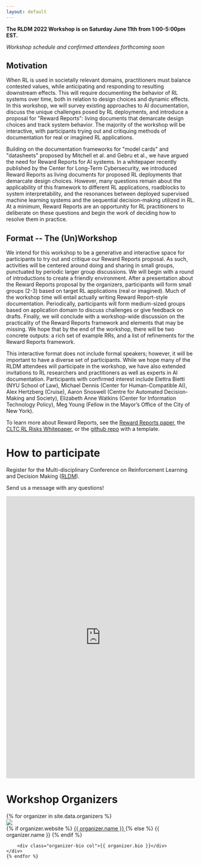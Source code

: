 ```yaml
---
layout: default
---
```


**The RLDM 2022  Workshop is on Saturday June 11th from 1:00-5:00pm EST.**

_Workshop schedule and confirmed attendees forthcoming soon_

## Motivation

When RL is used in societally relevant domains, practitioners must balance contested values, while anticipating and responding to resulting downstream effects. 
This will require documenting the behavior of RL systems over time, both in relation to design choices and dynamic effects. 
In this workshop, we will survey existing approaches to AI documentation, discuss the unique challenges posed by RL deployments, and introduce a proposal for "Reward Reports": living documents that demarcate design choices and track system behavior. 
The majority of the workshop will be interactive, with participants trying out and critiquing methods of documentation for real or imagined RL applications.

Building on the documentation frameworks for "model cards" and "datasheets" proposed by Mitchell et al. and Gebru et al., we have argued the need for Reward Reports for AI systems. In a whitepaper recently published by the Center for Long-Term Cybersecurity, we introduced Reward Reports as living documents for proposed RL deployments that demarcate design choices. However, many questions remain about the applicability of this framework to different RL applications, roadblocks to system interpretability, and the resonances between deployed supervised machine learning systems and the sequential decision-making utilized in RL. At a minimum, Reward Reports are an opportunity for RL practitioners to deliberate on these questions and begin the work of deciding how to resolve them in practice.

## Format -- The (Un)Workshop
We intend for this workshop to be a generative and interactive space for participants to try out and critique our Reward Reports proposal. As such, activities will be centered around doing and sharing in small groups, punctuated by periodic larger group discussions. We will begin with a round of introductions to create a friendly environment. After a presentation about the Reward Reports proposal by the organizers, participants will form small groups (2-3) based on target RL applications (real or imagined). Much of the workshop time will entail actually writing Reward Report-style documentation. Periodically, participants will form medium-sized groups based on application domain to discuss challenges or give feedback on drafts. Finally, we will conclude with a workshop-wide discussion on the practicality of the Reward Reports framework and elements that may be missing. We hope that by the end of the workshop, there will be two concrete outputs: a rich set of example RRs, and a list of refinements for the Reward Reports framework.

This interactive format does not include formal speakers; however, it will be important to have a diverse set of participants. While we hope many of the RLDM attendees will participate in the workshop, we have also extended invitations to RL researchers and practitioners as well as experts in AI documentation. Participants with confirmed interest include Elettra Bietti (NYU School of Law), Michael Dennis (Center for Human-Compatible AI), Alex Hertzberg (Cruise), Aaron Snoswell (Centre for Automated Decision-Making and Society), Elizabeth Anne Watkins (Center for Information Technology Policy), Meg Young (Fellow in the Mayor’s Office of the City of New York).

To learn more about Reward Reports, see the [Reward Reports paper](/assets/reward_reports_for_rl.pdf), the [CLTC RL Risks Whitepaper](http://arxiv.org/abs/2202.05716), or the [github repo](https://github.com/RewardReports/reward-reports) with a template.


# How to participate

Register for the Multi-disciplinary Conference on Reinforcement Learning and Decision Making ([RLDM](https://rldm.org/)).
<!-- Contact the organizors  -->

Send us a message with any questions!

<iframe src="https://docs.google.com/forms/d/e/1FAIpQLSdtARZRCD80KADgF9uADxlxgZ-e5ub4es7ETM4iHXcSAJQUpg/viewform?embedded=true" width="100%" height="752" frameborder="0" marginheight="0" marginwidth="0">Loading…</iframe>


# Workshop Organizers

<div class="container">
    {% for organizer in site.data.organizers %}
    <div class="organizer row">
        <div class="col-md-auto text-center">
            <img src="{{ organizer.image }}" class="organizer-img" />
            <div class="break"></div>
            {% if organizer.website %}
            <a href="{{ organizer.website }}" target="_blank" >
                {{ organizer.name }}
            </a>
            {% else %}
                {{ organizer.name }}
            {% endif %}
        </div>

        <div class="organizer-bio col">{{ organizer.bio }}</div>
    </div>
    {% endfor %}
</div>
